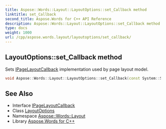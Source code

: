 ```yaml
---
title: Aspose::Words::Layout::LayoutOptions::set_Callback method
linktitle: set_Callback
second_title: Aspose.Words for C++ API Reference
description: Aspose::Words::Layout::LayoutOptions::set_Callback method. Sets IPageLayoutCallback implementation used by page layout model in C++.
type: docs
weight: 1000
url: /cpp/aspose.words.layout/layoutoptions/set_callback/
---
```

## LayoutOptions::set_Callback method


Sets [IPageLayoutCallback](../../ipagelayoutcallback/) implementation used by page layout model.

```cpp
void Aspose::Words::Layout::LayoutOptions::set_Callback(const System::SharedPtr<Aspose::Words::Layout::IPageLayoutCallback> &value)
```

## See Also

* Interface [IPageLayoutCallback](../../ipagelayoutcallback/)
* Class [LayoutOptions](../)
* Namespace [Aspose::Words::Layout](../../)
* Library [Aspose.Words for C++](../../../)
